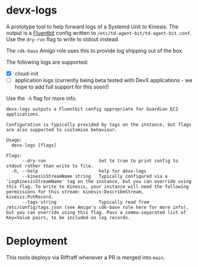 # devx-logs

A prototype tool to help forward logs of a Systemd Unit to Kinesis. The output
is a [Fluentbit](https://docs.fluentbit.io/manual/) config written to
`/etc/td-agent-bit/td-agent-bit.conf`. Use the `dry-run` flag to write to stdout
instead.

The `cdk-base` Amigo role uses this to provide log shipping out of the box.

The following logs are supported:

- [x] cloud-init
- [ ] application logs (currently being beta tested with DevX applications - we hope to add full support for this soon!)

Use the `-h` flag for more info.

```
devx-logs outputs a Fluentbit config appropriate for Guardian EC2 applications.

Configuration is typically provided by tags on the instance, but flags are also supported to customise behaviour.

Usage:
  devx-logs [flags]

Flags:
      --dry-run                    Set to true to print config to stdout rather than write to file.
  -h, --help                       help for devx-logs
      --kinesisStreamName string   Typically configured via a 'LogKinesisStreamName' tag on the instance, but you can override using this flag. To write to Kinesis, your instance will need the following permissions for this stream: kinesis:DescribeStream, kinesis:PutRecord.
      --tags string                Typically read from /etc/config/tags.json (see Amigo's cdk-base role here for more info), but you can override using this flag. Pass a comma-separated list of Key=Value pairs, to be included on log records.
```

# Deployment

This tools deploys via Riffraff whenever a PR is merged into `main`.
